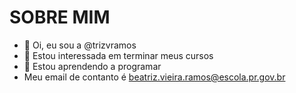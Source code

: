# SOBRE MIM
- 👋 Oi, eu sou a @trizvramos
- 👀 Estou interessada em terminar meus cursos
- 🌱 Estou aprendendo a programar
- Meu email de contanto é beatriz.vieira.ramos@escola.pr.gov.br


<!---
trizvramos/trizvramos is a ✨ special ✨ repository because its `README.md` (this file) appears on your GitHub profile.
You can click the Preview link to take a look at your changes.
--->
